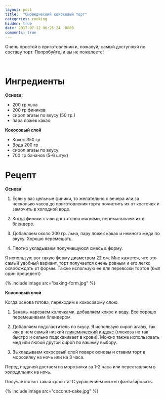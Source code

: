 ```yaml
---
layout: post
title:  "Сыроедческий кокосовый торт"
categories: cooking
hidden: true
date: 2017-07-12 06:25:24 -0800
comments: true 
---
```

Очень простой в приготовлении и, пожалуй, самый доступный по составу торт. 
Попробуйте, и вы не пожалеете!
<!--separate--> 
# **Ингредиенты**

**Основа:**
* 200 гр льна
* 200 гр фиников
* сироп агавы по вкусу (50 гр.)
* пара ложек какао

**Кокосовый слой**
* Кокос 350 гр
* Вода 200 гр
* сироп агавы по вкусу
* 700 гр бананов (5-6 штук)

# **Рецепт**

**Основа**

1. Если у вас цельные финики, то желательно с вечера или за несколько часов до приготовления торта почистить их от косточек и замочить в холодной воде. 

2. Когда финики стали достаточно мягкими, перемалываем их в блендере.

3. Добавляем около 200 гр. льна, пару ложек какао и немного меда по вкусу. Хорошо перемешать.

4. Плотно укладываем получившуюся смесь в форму. 

Я использую вот такую форму диаметром 22 см. Мне кажется, что это самый удобный вариант, торт получается очень ровным и его легко освобождать от формы. Также использую ее для перевозки тортов (был один прецедент)

{% include image src="baking-form.jpg" %}

**Кокосовый слой**

Когда основа готова, переходим к кокосовому слою. 

1. Бананы нарезаем колечками, добавляем кокос и воду. Все хорошо перемешиваем блендером.

2. Добавляем подсластитель по вкусу. Я использую сироп агавы, так как в нем самый низкий  <a href="http://sportwiki.to/%D0%93%D0%BB%D0%B8%D0%BA%D0%B5%D0%BC%D0%B8%D1%87%D0%B5%D1%81%D0%BA%D0%B8%D0%B9_%D0%B8%D0%BD%D0%B4%D0%B5%D0%BA%D1%81" target="_blank">гликемический индекс </a> (глюкоза не так быстро и сильно подскакивает в крови). Можно также использовать мед или любой другой сироп по вашему выбору.

3. Выкладываем кокосовый слой поверх основы и ставим торт в морозилку на ночь или на 3 часа.

Перед подачей достаем из морозилки за 1-2 часа или переставляем в холодильник на ночь.

Получается вот такая красота! С украшением можно фантазировать.

{% include image src="coconut-cake.jpg" %}
 